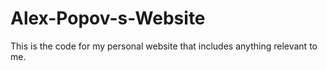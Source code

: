 # Alex-Popov-s-Website


This is the code for my personal website that includes anything relevant to me. 
